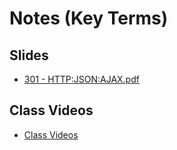 #  Notes (Key Terms)

## Slides
- [301 - HTTP:JSON:AJAX.pdf](https://github.com/codefellows/seattle-301d4/files/267050/301.-.HTTP.JSON.AJAX.pdf)
## Class Videos

- [Class Videos](https://www.youtube.com/watch?v=C1H6JWp-J9k&list=PLVngfM2hsbi8gIVLWmnvSc975LAPYInrA&index=18)
